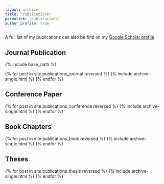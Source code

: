 ```yaml
---
layout: archive
title: "Publications"
permalink: /publications/
author_profile: true
---
```


A full list of my publications can also be find on my [Google Scholar profile](https://scholar.google.com/citations?user=pDMnGloAAAAJ).


Journal Publication
---
{% include base_path %}

{% for post in site.publications_journal reversed %}
  {% include archive-single.html %}
{% endfor %}


Conference Paper
---

{% for post in site.publications_conference reversed %}
  {% include archive-single.html %}
{% endfor %}

Book Chapters
---

{% for post in site.publications_book reversed %}
  {% include archive-single.html %}
{% endfor %}

Theses
---
{% for post in site.publications_thesis reversed %}
  {% include archive-single.html %}
{% endfor %}